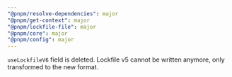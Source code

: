 ```yaml
---
"@pnpm/resolve-dependencies": major
"@pnpm/get-context": major
"@pnpm/lockfile-file": major
"@pnpm/core": major
"@pnpm/config": major
---
```


`useLockfileV6` field is deleted. Lockfile v5 cannot be written anymore, only transformed to the new format.
